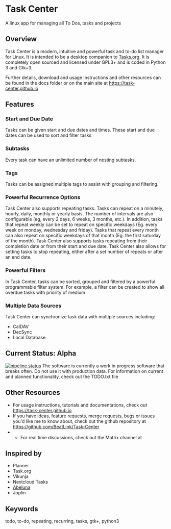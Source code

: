 # Task Center

A linux app for managing all To Dos, tasks and projects

## Overview
Task Center is a modern, intuitive and powerful task and to-do list manager for Linux. It is intended to be a desktop
companion to [Tasks.org](https://github.com/tasks/tasks). It is completely open sourced and licensed under GPL3+ and is
coded in Python 3 and Gtk+3.

Further details, download and usage instructions and other resources can be found in the docs folder or on the main site
at https://task-center.github.io

## Features

### Start and Due Date
Tasks can be given start and due dates and times. These start and due dates can be used to sort and filter tasks

### Subtasks
Every task can have an unlimited number of nesting subtasks.

### Tags
Tasks can be assigned multiple tags to assist with grouping and filtering.

### Powerful Recurrence Options
Task Center also supports repeating tasks. Tasks can repeat on a minutely, hourly, daily, monthly or yearly basis. The
number of intervals are also configurable (eg, every 2 days, 6 weeks, 3 months, etc.). In addition, tasks that repeat
weekly can be set to repeat on specific weekdays (Eg. every week on monday, wednesday and friday). Tasks that repeat
every month can also repeat on specific weekdays of that month (Eg. the first saturday of the month).
Task Center also supports tasks repeating from their completion date or from their start and due date.
Task Center also allows for setting tasks to stop repeating, either after a set number of repeats or after an end date.

### Powerful Filters
In Task Center, tasks can be sorted, grouped and filtered by a powerful programmable filter system. For
example, a filter can be created to show all overdue tasks with priority of medium

### Multiple Data Sources
Task Center can synchronize task data with multiple sources including:
- CalDAV
- DecSync
- Local Database


## Current Status: Alpha
[![pipeline status](https://gitlab.com/beatlink-projects/Task-Center/Task-Center/badges/master/pipeline.svg)](https://gitlab.com/beatlink-projects/Task-Center/Task-Center/commits/master)
The software is currently a work in progress software that breaks often. Do not use it with production data.
For information on current and planned functionality, check out the TODO.txt file

## Other Resources
* For usage instructions, tutorials and documentations, check out https://task-center.github.io
* If you have ideas, feature requests, merge requests, bugs or issues you'd like me to know about, check out the github repository at https://github.com/BeatLink/Task-Center
* * For real time discussions, check out the Matrix channel at <CREATE MATRIX CHANNEL>

## Inspired by
- Planner
- Task.org
- Vikunja
- Nextcloud Tasks
- [Abeluna](https://github.com/Ninjaclasher/abeluna)
- Joplin


## Keywords
todo, to-do, repeating, recurring, tasks, gtk+, python3
